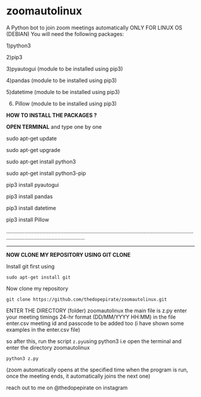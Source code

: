 # zoomautolinux

A Python bot to join zoom meetings automatically ONLY FOR LINUX OS (DEBIAN)
You will need the following packages:

1)python3 

2)pip3 

3)pyautogui (module to be installed using pip3)

4)pandas  (module to be installed using pip3)

5)datetime  (module to be installed using pip3)

6) Pillow  (module to be installed using pip3)

**HOW TO INSTALL THE PACKAGES ?**

**OPEN TERMINAL** and type one by one

sudo apt-get update

sudo apt-get upgrade

sudo apt-get install python3

sudo apt-get install python3-pip

pip3 install pyautogui

pip3 install pandas

pip3 install datetime

pip3 install Pillow

................................................................................................................................................................................
*********************************************************************************************************************************************************************************

**NOW CLONE MY REPOSITORY USING GIT CLONE**

Install git first using

``sudo apt-get install git``

Now clone my repository

``git clone https://github.com/thedopepirate/zoomautolinux.git``


ENTER THE DIRECTORY (folder) zoomautolinux
the main file is z.py
enter your meeting timings 24-hr format (DD/MM/YYYY HH:MM) in the file enter.csv
meeting id and passcode to be added too (i have shown some examples in the enter.csv file)

so after this, run the script ``z.py``using python3 i.e open the terminal and enter the directory zoomautolinux 

``python3 z.py``

(zoom automatically opens at the specified time when the program is run, once the meeting ends, it automatically joins the next one)


reach out to me on @thedopepirate on instagram 
